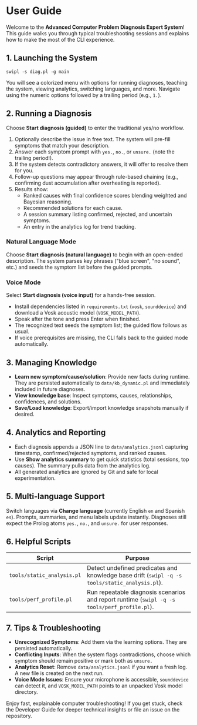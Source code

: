 # User Guide

Welcome to the **Advanced Computer Problem Diagnosis Expert System**! This guide walks you through typical troubleshooting sessions and explains how to make the most of the CLI experience.

## 1. Launching the System

```fish
swipl -s diag.pl -g main
```

You will see a colorized menu with options for running diagnoses, teaching the system, viewing analytics, switching languages, and more. Navigate using the numeric options followed by a trailing period (e.g., `1.`).

## 2. Running a Diagnosis

Choose **Start diagnosis (guided)** to enter the traditional yes/no workflow.

1. Optionally describe the issue in free text. The system will pre-fill symptoms that match your description.
2. Answer each symptom prompt with `yes.`, `no.`, or `unsure.` (note the trailing period!).
3. If the system detects contradictory answers, it will offer to resolve them for you.
4. Follow-up questions may appear through rule-based chaining (e.g., confirming dust accumulation after overheating is reported).
5. Results show:
   - Ranked causes with final confidence scores blending weighted and Bayesian reasoning.
   - Recommended solutions for each cause.
   - A session summary listing confirmed, rejected, and uncertain symptoms.
   - An entry in the analytics log for trend tracking.

### Natural Language Mode

Choose **Start diagnosis (natural language)** to begin with an open-ended description. The system parses key phrases ("blue screen", "no sound", etc.) and seeds the symptom list before the guided prompts.

### Voice Mode

Select **Start diagnosis (voice input)** for a hands-free session.

- Install dependencies listed in `requirements.txt` (`vosk`, `sounddevice`) and download a Vosk acoustic model (`VOSK_MODEL_PATH`).
- Speak after the tone and press Enter when finished.
- The recognized text seeds the symptom list; the guided flow follows as usual.
- If voice prerequisites are missing, the CLI falls back to the guided mode automatically.

## 3. Managing Knowledge

- **Learn new symptom/cause/solution**: Provide new facts during runtime. They are persisted automatically to `data/kb_dynamic.pl` and immediately included in future diagnoses.
- **View knowledge base**: Inspect symptoms, causes, relationships, confidences, and solutions.
- **Save/Load knowledge**: Export/import knowledge snapshots manually if desired.

## 4. Analytics and Reporting

- Each diagnosis appends a JSON line to `data/analytics.jsonl` capturing timestamp, confirmed/rejected symptoms, and ranked causes.
- Use **Show analytics summary** to get quick statistics (total sessions, top causes). The summary pulls data from the analytics log.
- All generated analytics are ignored by Git and safe for local experimentation.

## 5. Multi-language Support

Switch languages via **Change language** (currently English `en` and Spanish `es`). Prompts, summaries, and menu labels update instantly. Diagnoses still expect the Prolog atoms `yes.`, `no.`, and `unsure.` for user responses.

## 6. Helpful Scripts

| Script | Purpose |
| --- | --- |
| `tools/static_analysis.pl` | Detect undefined predicates and knowledge base drift (`swipl -q -s tools/static_analysis.pl`). |
| `tools/perf_profile.pl` | Run repeatable diagnosis scenarios and report runtime (`swipl -q -s tools/perf_profile.pl`). |

## 7. Tips & Troubleshooting

- **Unrecognized Symptoms**: Add them via the learning options. They are persisted automatically.
- **Conflicting Inputs**: When the system flags contradictions, choose which symptom should remain positive or mark both as `unsure.`
- **Analytics Reset**: Remove `data/analytics.jsonl` if you want a fresh log. A new file is created on the next run.
- **Voice Mode Issues**: Ensure your microphone is accessible, `sounddevice` can detect it, and `VOSK_MODEL_PATH` points to an unpacked Vosk model directory.

Enjoy fast, explainable computer troubleshooting! If you get stuck, check the Developer Guide for deeper technical insights or file an issue on the repository.

